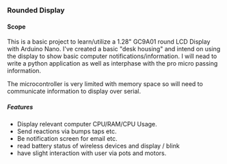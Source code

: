 ### Rounded Display


#### Scope
This is a basic project to learn/utilize a 1.28" GC9A01 round LCD Display with Arduino Nano. I've created a basic "desk housing" and intend on using the display to show basic computer notifications/information. I will nead to write a python application as well as interphase with the pro micro passing information.

The microcontroller is very limited with memory space so will need to communicate information to display over serial. 

##### Features
- Display relevant computer CPU/RAM/CPU Usage.
- Send reactions via bumps taps etc. 
- Be notification screen for email etc. 
- read battery status of wireless devices and display / blink
- have slight interaction with user via pots and motors. 



